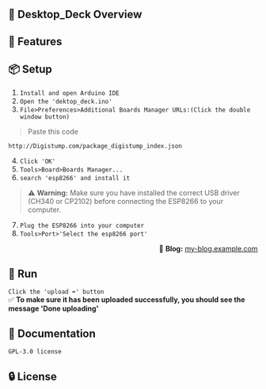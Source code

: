 ## 👀 Desktop_Deck Overview  


## 🚀 Features  


## 📦 Setup 
1. `Install and open Arduino IDE`
2. `Open the 'dektop_deck.ino'`
3. `File>Preferences>Additional Boards Manager URLs:(Click the double window button)`
>Paste this code  
```bash
http://Digistump.com/package_digistump_index.json
```
4. `Click 'OK'`  
5. `Tools>Board>Boards Manager...`  
6. `search 'esp8266' and install it` 
> ⚠️ **Warning:** Make sure you have installed the correct USB driver (CH340 or CP2102) before connecting the ESP8266 to your computer.
7. `Plug the ESP8266 into your computer`  
8. `Tools>Port>'Select the esp8266 port'`  

<p align="right">🔗 <strong>Blog:</strong> <a href="https://my-blog.example.com">my-blog.example.com</a></p>


## 🎉 Run  
`Click the 'upload ➡️' button`  
✅ **To make sure it has been uploaded successfully, you should see the message 'Done uploading'**  


## 📜 Documentation  
`GPL-3.0 license`


## 🔒 License  


